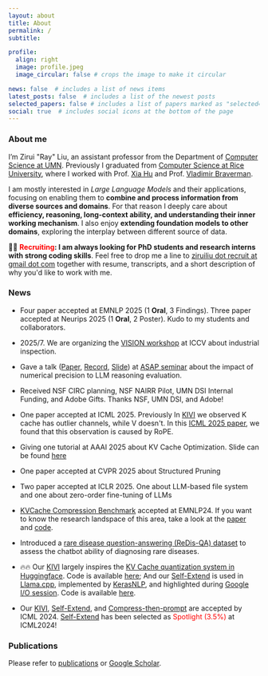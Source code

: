 ```yaml
---
layout: about
title: About
permalink: /
subtitle:

profile:
  align: right
  image: profile.jpeg
  image_circular: false # crops the image to make it circular

news: false  # includes a list of news items
latest_posts: false  # includes a list of the newest posts
selected_papers: false # includes a list of papers marked as "selected={true}"
social: true  # includes social icons at the bottom of the page
---
```


### About me

I’m Zirui "Ray" Liu, an assistant professor from the Department of [Computer Science at UMN](https://cse.umn.edu/cs). Previously I graduated from [Computer Science at Rice University](https://cs.rice.edu/), where I worked with Prof. [Xia Hu](https://cs.rice.edu/~xh37/index.html) and Prof. [Vladimir Braverman](https://www.cs.jhu.edu/~vova/).

I am mostly interested in *Large Language Models* and their applications, focusing on enabling them to **combine and process information from diverse sources and domains**.  For that reason I deeply care about **efficiency, reasoning, long-context ability, and understanding their inner working mechanism**. I also enjoy **extending foundation models to other domains**, exploring the interplay between different source of data.



<!-- - **Core LLM:** like improving long-context/reasoning/retrieval/memory ability; designing experiments to understand LLMs. -->

<!-- -  **Efficent LLM:** Making LLMs more accessible through hardware-aware approaches, like optmizing compression, implementation, training strategies.  -->

<!-- I strongly believe that a good system design requires a deep understanding of the workload, along with a thorough knowledge of the capabilities and limitations of current LLMs. -->

<!-- - **Extending Transformers beyond Text:** exploring the interplay between Transformers and various domains, like Graphs, Proteins, Gene, and Healthcare. -->

<!-- My core research interests lie in **large-scale machine learning and machine learning system**. I co-design algorithm and system, aiming to scale-up and/or accerlate machine learning models. Some examples include [LLM KV Cache quantization](https://arxiv.org/pdf/2402.02750), [randomized matrix mulplication](https://arxiv.org/abs/2305.15265), and [GNN quantization](https://openreview.net/pdf?id=vkaMaq95_rX). Besides MLsys, I am also interested in other **core problems/applications in LLMs like RAG, long context ability, and LLM safety.** -->


<!-- **<span style="color: red">I will join the CS Department at University of Minnesota Twin Cities as an Assistant Professor in Fall 2024</span>** -->

<!-- Feel free to reach out if you would like to collaborate on LLM, MLSys or on-device ML research. -->


📧📧 **<span style="color: red">Recruiting</span>: I am always looking for PhD students and research interns with strong coding skills**. Feel free to drop me a line to [ziruiliu dot recruit at gmail dot com](mailto:ziruiliu.recruit@gmail.com) together with resume, transcripts, and a short description of why you'd like to work with me.

### News

- Four paper accepted at EMNLP 2025 (1 **Oral**, 3 Findings). Three paper accepted at Neurips 2025 (1 **Oral**, 2 Poster). Kudo to my students and collaborators.


- 2025/7. We are organizing the [VISION workshop](https://vision-workshop.github.io/iccv-2025/) at ICCV about industrial inspection.

- Gave a talk ([Paper](https://arxiv.org/abs/2506.09501), [Record](https://www.youtube.com/watch?v=xtzACc7qbyI&feature=youtu.be), [Slide](https://asap-seminar.github.io/assets/slides/Numerical_Precision.pdf)) at [ASAP seminar](https://asap-seminar.github.io/) about the impact of numerical precision to LLM reasoning evaluation.

- Received NSF CIRC planning, NSF NAIRR Pilot, UMN DSI Internal Funding, and Adobe Gifts. Thanks NSF, UMN DSI, and Adobe!

- One paper accepted at ICML 2025. Previously In [KIVI](https://arxiv.org/pdf/2402.02750.pdf) we observed K cache has outlier channels, while V doesn't. In this [ICML 2025 paper](https://arxiv.org/abs/2502.01563), we found that this observation is caused by RoPE.

- Giving one tutorial at AAAI 2025 about KV Cache Optimization. Slide can be found [here](https://github.com/henryzhongsc/longctx_bench/issues/6)

- One paper accepted at CVPR 2025 about Structured Pruning

- Two paper accepted at ICLR 2025. One about LLM-based file system and one about zero-order fine-tuning of LLMs

- [KVCache Compression Benchmark](https://arxiv.org/pdf/2407.01527) accepted at EMNLP24. If you want to know the research landspace of this area, take a look at the [paper](https://arxiv.org/pdf/2407.01527) and [code](https://github.com/henryzhongsc/longctx_bench).

- Introduced a [rare disease question-answering (ReDis-QA) dataset](https://huggingface.co/datasets/guan-wang/ReDis-QA) to assess the chatbot ability of diagnosing rare diseases.

- 🔥🔥 Our [KIVI](https://arxiv.org/pdf/2402.02750.pdf) largely inspires the [KV Cache quantization system in Huggingface](https://huggingface.co/docs/transformers/main/en/internal/generation_utils#transformers.QuantizedCache). Code is available [here](https://github.com/jy-yuan/KIVI); And our [Self-Extend](https://arxiv.org/abs/2401.01325) is used in [Llama.cpp](https://github.com/ggerganov/llama.cpp/pull/4815), implemented by [KerasNLP](https://github.com/google-gemini/gemma-cookbook/blob/main/Gemma/Self_extend_Gemma.ipynb), and highlighted during [Google I/O session](https://www.youtube.com/watch?v=TV7qCk1dBWA&t=2025s). Code is available [here](https://github.com/datamllab/LongLM).


- Our [KIVI](https://arxiv.org/pdf/2402.02750.pdf), [Self-Extend](https://arxiv.org/abs/2401.01325), and [Compress-then-prompt](https://openreview.net/forum?id=muBJPCIqZT) are accepted by ICML 2024. [Self-Extend](https://arxiv.org/abs/2401.01325) has been selected as <span style="color: red"><span style="color: red">Spotlight (3.5%)</span></span> at ICML2024!


<!-- - Our [Memory-Efficient LLM fine-tuning](https://arxiv.org/abs/2305.15265) work is covered by [Rice CS New](https://csweb.rice.edu/news/rice-cs-xia-ben-hu-investigates-llms-and-likely-applications). -->

<!-- - Three paper accepted to Neurips 2023.

- Two paper accepted to TMLR.

- Twos papers accepted to ICML 2023.

- One paper accepted to MLSys 2023.

- Two papers accepted to Neurips 2022, DreamShard and GNN Benchmark (Benchmark track). -->


### Publications

Please refer to [publications](https://scholar.google.com/citations?user=0i1w_egAAAAJ) or [Google Scholar](https://scholar.google.com/citations?user=0i1w_egAAAAJ).